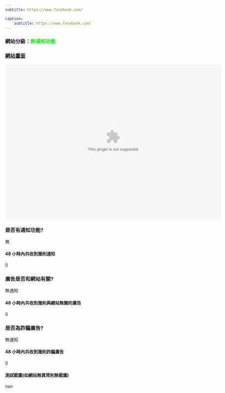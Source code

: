 ```yaml
---
subtitle: https://www.facebook.com/

caption:
	subtitle: https://www.facebook.com/
---
```


<h3>網站分級：<font color="#00FF00">無通知功能</font></h3>

### [網站畫面](https://www.facebook.com/)
<embed src="https://web.archive.org/web/https://www.facebook.com/" style="width:700px; height: 500px;">

### 是否有通知功能?
無

#### 48 小時內共收到幾則通知
0

### 廣告是否和網站有關?
無通知

#### 48 小時內共收到幾則與網站無關的廣告
0

### 是否為詐騙廣告?
無通知

#### 48 小時內共收到幾則詐騙廣告
0

#### 測試截圖(如網站無異常則無截圖)
nan

